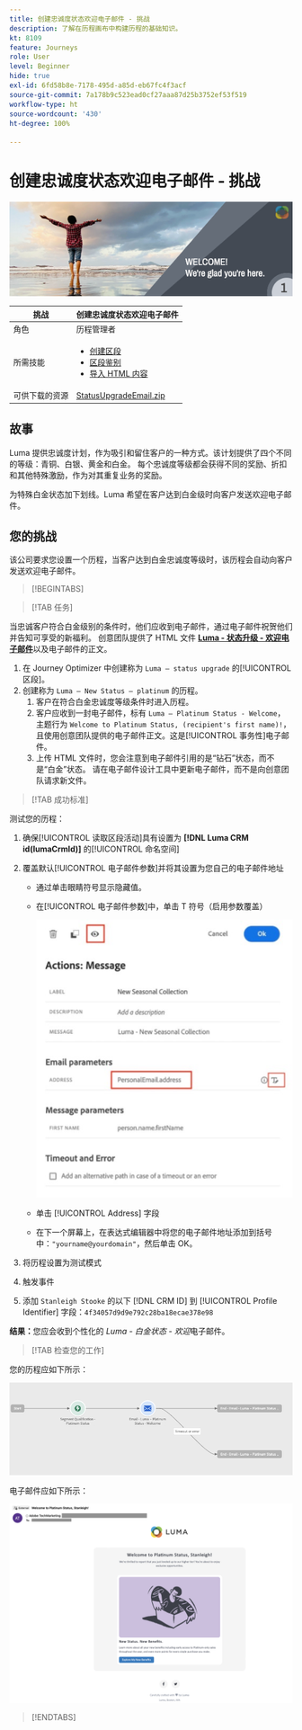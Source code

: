 ```yaml
---
title: 创建忠诚度状态欢迎电子邮件 - 挑战
description: 了解在历程画布中构建历程的基础知识。
kt: 8109
feature: Journeys
role: User
level: Beginner
hide: true
exl-id: 6fd58b8e-7178-495d-a85d-eb67fc4f3acf
source-git-commit: 7a178b9c523ead0cf27aaa87d25b3752ef53f519
workflow-type: ht
source-wordcount: '430'
ht-degree: 100%

---
```


# 创建忠诚度状态欢迎电子邮件 - 挑战

![忠诚度状态欢迎电子邮件 - 挑战横幅](/help/challenges/assets/email-assets/luma-transactional-onboarding-1.png)

| 挑战 | 创建忠诚度状态欢迎电子邮件 |
|---|---|
| 角色 | 历程管理者 |
| 所需技能 | <ul><li>[创建区段](https://experienceleague.adobe.com/docs/journey-optimizer-learn/tutorials/profiles-segments-subscriptions/create-segments.html?lang=zh-Hans)</li> <li>[区段鉴别](https://experienceleague.adobe.com/docs/journey-optimizer-learn/tutorials/create-journeys/use-case-read-segment-qualification.html?lang=zh-Hans)</li><li>[导入 HTML 内容](https://experienceleague.adobe.com/docs/journey-optimizer-learn/tutorials/create-messages/create-emails/import-and-author-html-email-content.html?lang=zh-Hans)</li></ul> |
| 可供下载的资源 | [StatusUpgradeEmail.zip](/help/challenges/assets/email-assets/StatusUpgradeEmail.zip) |

## 故事

Luma 提供忠诚度计划，作为吸引和留住客户的一种方式。该计划提供了四个不同的等级：青铜、白银、黄金和白金。 每个忠诚度等级都会获得不同的奖励、折扣和其他特殊激励，作为对其重复业务的奖励。

为特殊白金状态加下划线。Luma 希望在客户达到白金级时向客户发送欢迎电子邮件。

## 您的挑战

该公司要求您设置一个历程，当客户达到白金忠诚度等级时，该历程会自动向客户发送欢迎电子邮件。

>[!BEGINTABS]

>[!TAB 任务]

当忠诚客户符合白金级别的条件时，他们应收到电子邮件，通过电子邮件祝贺他们并告知可享受的新福利。 创意团队提供了 HTML 文件 **[Luma - 状态升级 - 欢迎电子邮件](/help/challenges/assets/email-assets/StatusUpgradeEmail.zip)**&#x200B;以及电子邮件的正文。

1. 在 Journey Optimizer 中创建称为 `Luma – status upgrade` 的[!UICONTROL 区段]。
2. 创建称为 `Luma – New Status – platinum` 的历程。
   1. 客户在符合白金忠诚度等级条件时进入历程。
   2. 客户应收到一封电子邮件，标有 `Luma – Platinum Status - Welcome`，主题行为 `Welcome to Platinum Status, (recipient's first name)!`，且使用创意团队提供的电子邮件正文。这是[!UICONTROL 事务性]电子邮件。
   3. 上传 HTML 文件时，您会注意到电子邮件引用的是“钻石”状态，而不是“白金”状态。 请在电子邮件设计工具中更新电子邮件，而不是向创意团队请求新文件。

>[!TAB 成功标准]

测试您的历程：

1. 确保[!UICONTROL 读取区段活动]具有设置为 **[!DNL Luma CRM id(lumaCrmId)]** 的[!UICONTROL 命名空间]
2. 覆盖默认[!UICONTROL 电子邮件参数]并将其设置为您自己的电子邮件地址
   * 通过单击眼睛符号显示隐藏值。
   * 在[!UICONTROL 电子邮件参数]中，单击 T 符号（启用参数覆盖）

       ![覆盖电子邮件参数](/help/challenges/assets/c3-override-email-paramters.jpg)
   
   * 单击 [!UICONTROL Address] 字段
   * 在下一个屏幕上，在表达式编辑器中将您的电子邮件地址添加到括号中：`"yourname@yourdomain"`，然后单击 OK。


3. 将历程设置为测试模式
4. 触发事件
5. 添加 `Stanleigh Stooke` 的以下 [!DNL CRM ID] 到 [!UICONTROL Profile Identifier] 字段：`4f34057d9d9e792c28ba18ecae378e98`

**结果：**&#x200B;您应会收到个性化的 *Luma - 白金状态 - 欢迎*&#x200B;电子邮件。

>[!TAB 检查您的工作]

您的历程应如下所示：

![platinum-status-upgrade-journey](/help/challenges/assets/journey-luma-status-upgrade.png)


电子邮件应如下所示：

![Luma - 状态升级 - 欢迎电子邮件](/help/challenges/assets/status-upgrade-welcome-email.png)

>[!ENDTABS]
